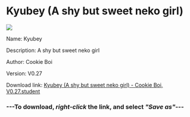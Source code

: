 # Kyubey (A shy but sweet neko girl)

<img src = "https://raw.githubusercontent.com/Arbiter1223/Koukou-Gurashi-Custom-Students/master/Students/Files/Kyubey%20(A%20shy%20but%20sweet%20neko%20girl).png">

Name: Kyubey

Description: A shy but sweet neko girl

Author: Cookie Boi

Version: V0.27

Download link: <a href="https://raw.githubusercontent.com/Arbiter1223/Koukou-Gurashi-Custom-Students/master/Students/Files/Kyubey%20(A%20shy%20but%20sweet%20neko%20girl)%20-%20Cookie%20Boi%2C%20V0.27.student">Kyubey (A shy but sweet neko girl) - Cookie Boi, V0.27.student</a>

### ---**To download, _right-click_ the link, and select _"Save as"_**---

